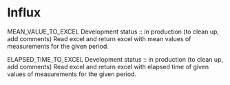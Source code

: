 # Influx

MEAN_VALUE_TO_EXCEL
Development status :: in production (to clean up, add comments)
Read excel and return excel with mean values of measurements for the given period.

ELAPSED_TIME_TO_EXCEL
Development status :: in production (to clean up, add comments)
Read excel and return excel with elapsed time of given values of measurements for the given period.

